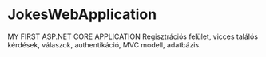 # JokesWebApplication
MY FIRST ASP.NET CORE APPLICATION
Regisztrációs felület, vicces találós kérdések, válaszok, authentikáció, MVC modell, adatbázis.
